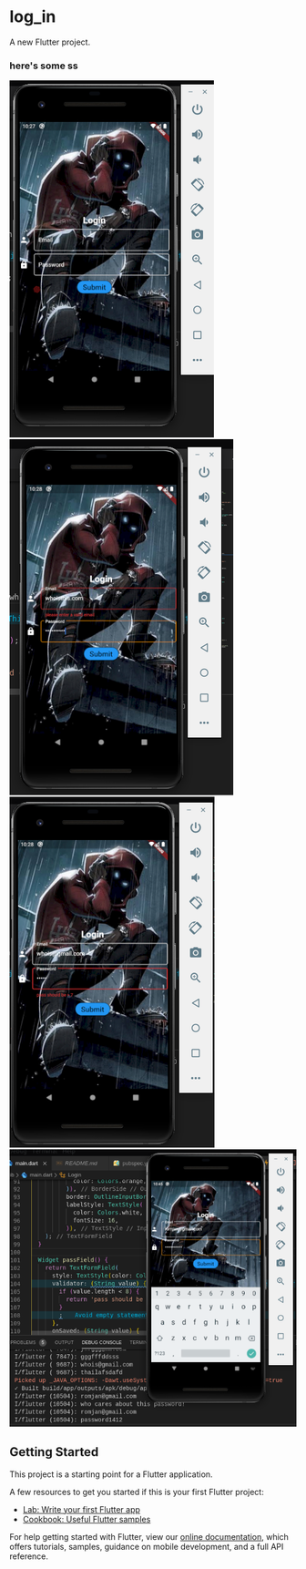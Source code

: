 # log_in

A new Flutter project.

### here's some ss

![Screenshot](Screenshot/ss1.png)
![Screenshot](Screenshot/ss2.png)
![Screenshot](Screenshot/ss3.png)
![Screenshot](Screenshot/ss4.png)

## Getting Started

This project is a starting point for a Flutter application.

A few resources to get you started if this is your first Flutter project:

- [Lab: Write your first Flutter app](https://flutter.dev/docs/get-started/codelab)
- [Cookbook: Useful Flutter samples](https://flutter.dev/docs/cookbook)

For help getting started with Flutter, view our
[online documentation](https://flutter.dev/docs), which offers tutorials,
samples, guidance on mobile development, and a full API reference.
